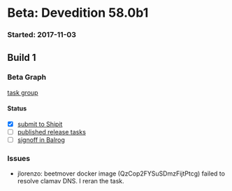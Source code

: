 # Beta: Devedition 58.0b1

### Started: 2017-11-03

## Build 1

### Beta Graph

[task group](https://tools.taskcluster.net/push-inspector/#/FX5H-YZURx6zyN8KhJ5jlA)


#### Status
- [x] [submit to Shipit](https://wiki.mozilla.org/Release:Release_Automation_on_Mercurial:Starting_a_Release#Submit_to_Ship_It)
- [ ] [published release tasks](../how-tos/relpro.md#4-publish-release)
- [ ] [signoff in Balrog](../how-tos/relpro.md#3-signoffs)

### Issues
- jlorenzo: beetmover docker image (QzCop2FYSuSDmzFijtPtcg) failed to resolve clamav DNS. I reran the task.
